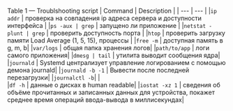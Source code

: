 Table 1 — Troublshooting script
| Command | Description |
| --- | --- |
|`ip addr` |	проверка на совпадения ip адреса сервера и доступности интерфейса |
|`ps -aux | grep` | запущено ли приложение |
|`netstat -plunt | grep` | проверить доступность порта |
|`htop` | проверить загрузку памяти Load Average (1, 5, 15), процессы |
|`free -m` | доступная память в g, m, b|
|`var/logs` | общая папка хранения логов|
|`path/to/app` | логи самого приложения|
|`dmesg | tail` | утилита выводит сообщения ядра|
|`journald` | Systemd централизует управление логированием с помощью демона journald|
|`journald -b -1` | Вывести после последней перезагрузки|
|`journalctl -b`|  |	
|`df -h` | данные о дисках в human readable|
|`iostat -xz 1` | сведения об объёме прочитанных и записанных данных для устройства, покажет среднее время операций ввода-вывода в миллисекундах|
 
